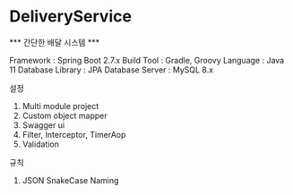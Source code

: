# DeliveryService

*** 간단한 배달 시스템 ***

Framework : Spring Boot 2.7.x
Build Tool : Gradle, Groovy
Language : Java 11
Database Library : JPA
Database Server : MySQL 8.x

설정
1. Multi module project
2. Custom object mapper
3. Swagger ui
4. Filter, Interceptor, TimerAop
5. Validation

규칙
1. JSON SnakeCase Naming
